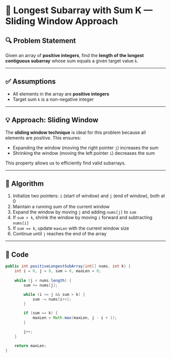 # 🚀 Longest Subarray with Sum K — Sliding Window Approach

## 🔍 Problem Statement

Given an array of **positive integers**, find the **length of the longest contiguous subarray** whose sum equals a given target value `k`.

---

## ✅ Assumptions

- All elements in the array are **positive integers**
- Target sum `k` is a non-negative integer

---

## 💡 Approach: Sliding Window

The **sliding window technique** is ideal for this problem because all elements are positive. This ensures:

- Expanding the window (moving the right pointer `j`) increases the sum
- Shrinking the window (moving the left pointer `i`) decreases the sum

This property allows us to efficiently find valid subarrays.

---

## 🧠 Algorithm

1. Initialize two pointers: `i` (start of window) and `j` (end of window), both at 0
2. Maintain a running sum of the current window
3. Expand the window by moving `j` and adding `nums[j]` to `sum`
4. If `sum > k`, shrink the window by moving `i` forward and subtracting `nums[i]`
5. If `sum == k`, update `maxLen` with the current window size
6. Continue until `j` reaches the end of the array

---

## 🧾 Code

```java
public int positiveLongestSubArray(int[] nums, int k) {
    int i = 0, j = 0, sum = 0, maxLen = 0;
    
    while (j < nums.length) {
        sum += nums[j];

        while (i <= j && sum > k) {
            sum -= nums[i++];
        }

        if (sum == k) {
            maxLen = Math.max(maxLen, j - i + 1);
        }

        j++;
    }

    return maxLen;
}
